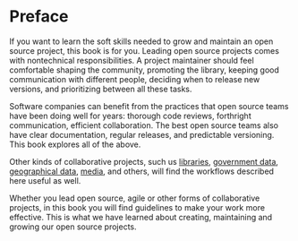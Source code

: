 # Preface

If you want to learn the soft skills needed to grow and maintain an open source
project, this book is for you. Leading open source projects comes with
nontechnical responsibilities. A project maintainer should feel comfortable
shaping the community, promoting the library, keeping good communication with
different people, deciding when to release new versions, and prioritizing
between all these tasks.

Software companies can benefit from the practices that open source teams have
been doing well for years: thorough code reviews, forthright communication,
efficient collaboration. The best open source teams also have clear
documentation, regular releases, and predictable versioning. This book explores
all of the above.

Other kinds of collaborative projects, such us
[libraries](https://github.com/GITenberg),
[government data](https://github.com/project-open-data),
[geographical data](https://openmundi.github.io/),
[media](http://search.creativecommons.org/),
and others, will find the workflows described here useful as well.

Whether you lead open source, agile or other forms of collaborative projects, in
this book you will find guidelines to make your work more effective. This is
what we have learned about creating, maintaining and growing our open source
projects.
